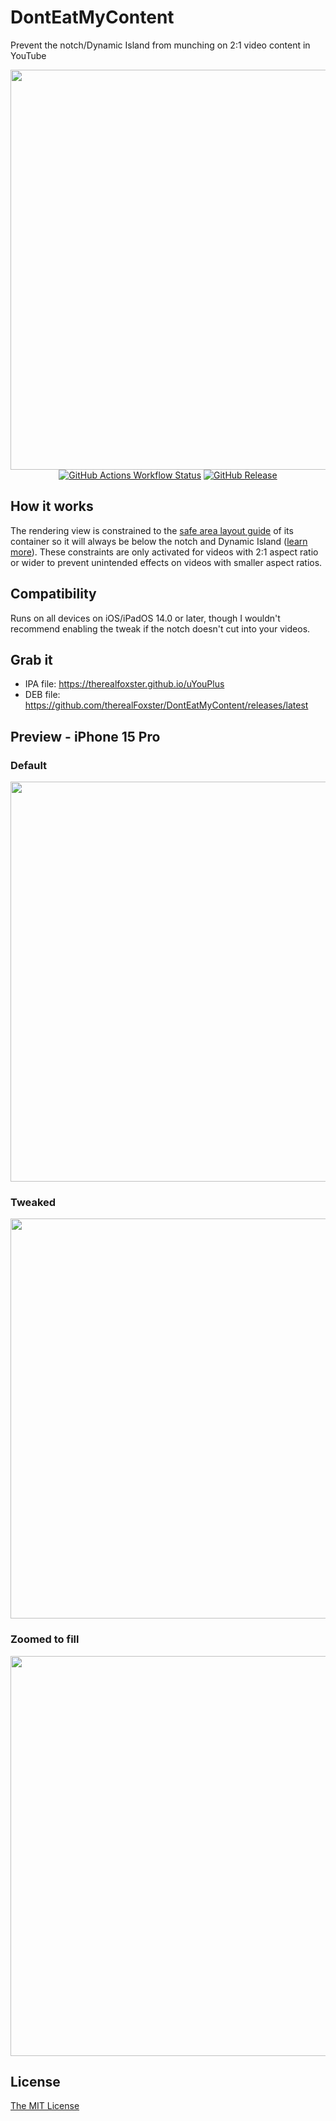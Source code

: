 # DontEatMyContent
Prevent the notch/Dynamic Island from munching on 2:1 video content in YouTube

<p align="center">
  <img src="https://github.com/therealFoxster/DontEatMyContent/assets/77606385/c6e7be92-a6a6-4b0c-be97-bf490385fea1" width="640">
  <br>
  <a href="https://github.com/therealFoxster/DontEatMyContent/actions"><img src="https://img.shields.io/github/actions/workflow/status/therealfoxster/donteatmycontent/ci.yml" alt="GitHub Actions Workflow Status"></a>
  <a href="https://github.com/therealFoxster/DontEatMyContent/releases/latest"><img src="https://img.shields.io/github/v/release/therealfoxster/donteatmycontent" alt="GitHub Release"></a>
</p>


## How it works
The rendering view is constrained to the [safe area layout guide](https://developer.apple.com/documentation/uikit/uiview/2891102-safearealayoutguide?language=objc) of its container so it will always be below the notch and Dynamic Island ([learn more](https://developer.apple.com/documentation/uikit/uiview/positioning_content_relative_to_the_safe_area?language=objc)). These constraints are only activated for videos with 2:1 aspect ratio or wider to prevent unintended effects on videos with smaller aspect ratios. 

## Compatibility
Runs on all devices on iOS/iPadOS 14.0 or later, though I wouldn't recommend enabling the tweak if the notch doesn't cut into your videos.

## Grab it
- IPA file: https://therealfoxster.github.io/uYouPlus
- DEB file: https://github.com/therealFoxster/DontEatMyContent/releases/latest

## Preview - iPhone 15 Pro
### Default
<p align="center">
<img src="https://github.com/therealFoxster/DontEatMyContent/assets/77606385/9fb9de61-e199-431e-adc7-24c055e9f020" width="640">
</p>

### Tweaked
<p align="center">
<img src="https://github.com/therealFoxster/DontEatMyContent/assets/77606385/8bd720a5-554f-44ba-af5f-822d8557578a" width="640">
</p>

### Zoomed to fill
<p align="center">
<img src="https://github.com/therealFoxster/DontEatMyContent/assets/77606385/213bc8b9-0737-45ca-beaa-e8eae1081831" width="640">
</p>

## License
[The MIT License](LICENSE.md)
